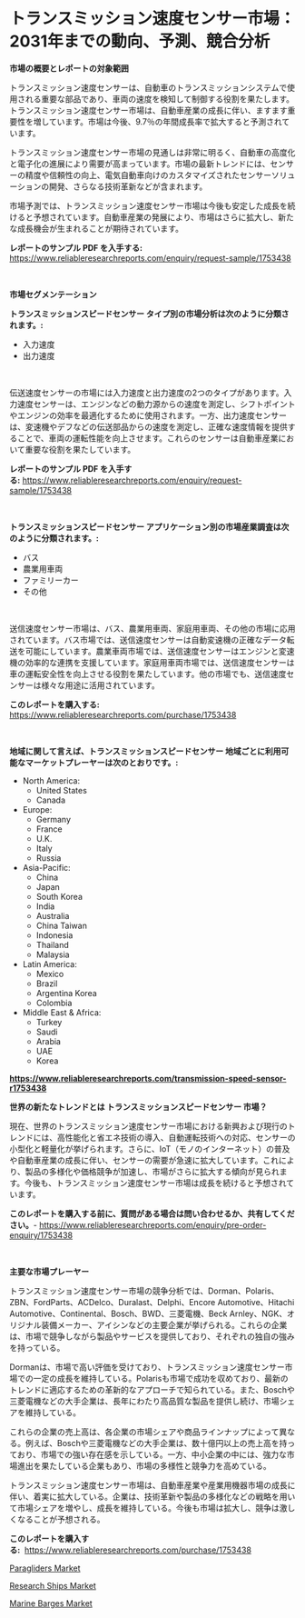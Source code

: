 <p><h1>トランスミッション速度センサー市場：2031年までの動向、予測、競合分析</h1></p><p><strong>市場の概要とレポートの対象範囲</strong></p>
<p><p>トランスミッション速度センサーは、自動車のトランスミッションシステムで使用される重要な部品であり、車両の速度を検知して制御する役割を果たします。トランスミッション速度センサー市場は、自動車産業の成長に伴い、ますます重要性を増しています。市場は今後、9.7％の年間成長率で拡大すると予測されています。</p><p>トランスミッション速度センサー市場の見通しは非常に明るく、自動車の高度化と電子化の進展により需要が高まっています。市場の最新トレンドには、センサーの精度や信頼性の向上、電気自動車向けのカスタマイズされたセンサーソリューションの開発、さらなる技術革新などが含まれます。</p><p>市場予測では、トランスミッション速度センサー市場は今後も安定した成長を続けると予想されています。自動車産業の発展により、市場はさらに拡大し、新たな成長機会が生まれることが期待されています。</p></p>
<p><strong>レポートのサンプル PDF を入手する:</strong> <a href="https://www.reliableresearchreports.com/enquiry/request-sample/1753438">https://www.reliableresearchreports.com/enquiry/request-sample/1753438</a></p>
<p>&nbsp;</p>
<p><strong>市場セグメンテーション</strong></p>
<p><strong>トランスミッションスピードセンサー タイプ別の市場分析は次のように分類されます。:</strong></p>
<p><ul><li>入力速度</li><li>出力速度</li></ul></p>
<p>&nbsp;</p>
<p><p>伝送速度センサーの市場には入力速度と出力速度の2つのタイプがあります。入力速度センサーは、エンジンなどの動力源からの速度を測定し、シフトポイントやエンジンの効率を最適化するために使用されます。一方、出力速度センサーは、変速機やデフなどの伝送部品からの速度を測定し、正確な速度情報を提供することで、車両の運転性能を向上させます。これらのセンサーは自動車産業において重要な役割を果たしています。</p></p>
<p><strong>レポートのサンプル PDF を入手する:</strong>&nbsp;<a href="https://www.reliableresearchreports.com/enquiry/request-sample/1753438">https://www.reliableresearchreports.com/enquiry/request-sample/1753438</a></p>
<p>&nbsp;</p>
<p><strong> トランスミッションスピードセンサー アプリケーション別の市場産業調査は次のように分類されます。:</strong></p>
<p><ul><li>バス</li><li>農業用車両</li><li>ファミリーカー</li><li>その他</li></ul></p>
<p>&nbsp;</p>
<p><p>送信速度センサー市場は、バス、農業用車両、家庭用車両、その他の市場に応用されています。バス市場では、送信速度センサーは自動変速機の正確なデータ転送を可能にしています。農業車両市場では、送信速度センサーはエンジンと変速機の効率的な連携を支援しています。家庭用車両市場では、送信速度センサーは車の運転安全性を向上させる役割を果たしています。他の市場でも、送信速度センサーは様々な用途に活用されています。</p></p>
<p><strong>このレポートを購入する:</strong>&nbsp; <a href="https://www.reliableresearchreports.com/purchase/1753438">https://www.reliableresearchreports.com/purchase/1753438</a></p>
<p>&nbsp;</p>
<p><strong>地域に関して言えば、トランスミッションスピードセンサー 地域ごとに利用可能なマーケットプレーヤーは次のとおりです。:</strong></p>
<p><ul>
    <li>
        North America:
        <ul>
            <li>United States</li>
            <li>Canada</li>
        </ul>
    </li>
    <li>
        Europe:
        <ul>
            <li>Germany</li>
            <li>France</li>
            <li>U.K.</li>
            <li>Italy</li>
            <li>Russia</li>
        </ul>
    </li>
    <li>
        Asia-Pacific:
        <ul>
            <li>China</li>
            <li>Japan</li>
            <li>South Korea</li>
            <li>India</li>
            <li>Australia</li>
            <li>China Taiwan</li>
            <li>Indonesia</li>
            <li>Thailand</li>
            <li>Malaysia</li>
        </ul>
    </li>
    <li>
        Latin America:
        <ul>
            <li>Mexico</li>
            <li>Brazil</li>
            <li>Argentina Korea</li>
            <li>Colombia</li>
        </ul>
    </li>
    <li>
        Middle East & Africa:
        <ul>
            <li>Turkey</li>
            <li>Saudi</li>
            <li>Arabia</li>
            <li>UAE</li>
            <li>Korea</li>
        </ul>
    </li>
    </ul></p>
<p><strong><a href="https://www.reliableresearchreports.com/transmission-speed-sensor-r1753438">https://www.reliableresearchreports.com/transmission-speed-sensor-r1753438</a></strong>&nbsp;</p>
<p><strong>世界の新たなトレンドとは トランスミッションスピードセンサー 市場？</strong></p>
<p><p>現在、世界のトランスミッション速度センサー市場における新興および現行のトレンドには、高性能化と省エネ技術の導入、自動運転技術への対応、センサーの小型化と軽量化が挙げられます。さらに、IoT（モノのインターネット）の普及や自動車産業の成長に伴い、センサーの需要が急速に拡大しています。これにより、製品の多様化や価格競争が加速し、市場がさらに拡大する傾向が見られます。今後も、トランスミッション速度センサー市場は成長を続けると予想されています。</p></p>
<p><strong>このレポートを購入する前に、質問がある場合は問い合わせるか、共有してください。</strong>- <a href="https://www.reliableresearchreports.com/enquiry/pre-order-enquiry/1753438">https://www.reliableresearchreports.com/enquiry/pre-order-enquiry/1753438</a></p>
<p>&nbsp;</p>
<p><strong>主要な市場プレーヤー</strong></p>
<p><p>トランスミッション速度センサー市場の競争分析では、Dorman、Polaris、ZBN、FordParts、ACDelco、Duralast、Delphi、Encore Automotive、Hitachi Automotive、Continental、Bosch、BWD、三菱電機、Beck Arnley、NGK、オリジナル装備メーカー、アイシンなどの主要企業が挙げられる。これらの企業は、市場で競争しながら製品やサービスを提供しており、それぞれの独自の強みを持っている。</p><p>Dormanは、市場で高い評価を受けており、トランスミッション速度センサー市場での一定の成長を維持している。Polarisも市場で成功を収めており、最新のトレンドに適応するための革新的なアプローチで知られている。また、Boschや三菱電機などの大手企業は、長年にわたり高品質な製品を提供し続け、市場シェアを維持している。</p><p>これらの企業の売上高は、各企業の市場シェアや商品ラインナップによって異なる。例えば、Boschや三菱電機などの大手企業は、数十億円以上の売上高を持っており、市場での強い存在感を示している。一方、中小企業の中には、強力な市場進出を果たしている企業もあり、市場の多様性と競争力を高めている。</p><p>トランスミッション速度センサー市場は、自動車産業や産業用機器市場の成長に伴い、着実に拡大している。企業は、技術革新や製品の多様化などの戦略を用いて市場シェアを増やし、成長を維持している。今後も市場は拡大し、競争は激しくなることが予想される。</p></p>
<p><strong>このレポートを購入する:</strong>&nbsp;&nbsp;<a href="https://www.reliableresearchreports.com/purchase/1753438">https://www.reliableresearchreports.com/purchase/1753438</a></p>
<p><p><a href="https://www.linkedin.com/pulse/paragliders-market-insights-cagr-trends-growth-strategies-nlthe?trackingId=xG4m11axxD%2BHsMQlLi5y6A%3D%3D">Paragliders Market</a></p><p><a href="https://www.linkedin.com/pulse/research-ships-market-offers-provide-insightful-data-time-l1j0e?trackingId=Eox%2FTWqAa2MR%2FVpyg9FGLg%3D%3D">Research Ships Market</a></p><p><a href="https://www.linkedin.com/pulse/marine-barges-market-insights-players-forecast-till-2031-2gthe?trackingId=0V2qxYoQo6m3QZs17HABfA%3D%3D">Marine Barges Market</a></p></p>